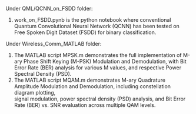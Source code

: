 Under QML/QCNN_on_FSDD folder:
  1. work_on_FSDD.pynb is the python notebook where conventional Quantum Convolutional Neural Network (QCNN) has been tested on Free Spoken Digit  Dataset (FSDD) for binary classification.

Under Wireless_Comm_MATLAB folder:
  1. The MATLAB script MPSK.m demonstrates the full implementation of M-ary Phase Shift Keying (M-PSK) Modulation and Demodulation, with Bit Error Rate (BER) analysis for various M values, and respective Power Spectral Density (PSD).
  2. The MATLAB script MQAM.m demonstrates M-ary Quadrature Amplitude Modulation and Demodulation, including constellation diagram plotting,      
signal modulation, power spectral density (PSD) analysis, and Bit Error Rate (BER) vs. SNR evaluation across multiple QAM levels.


